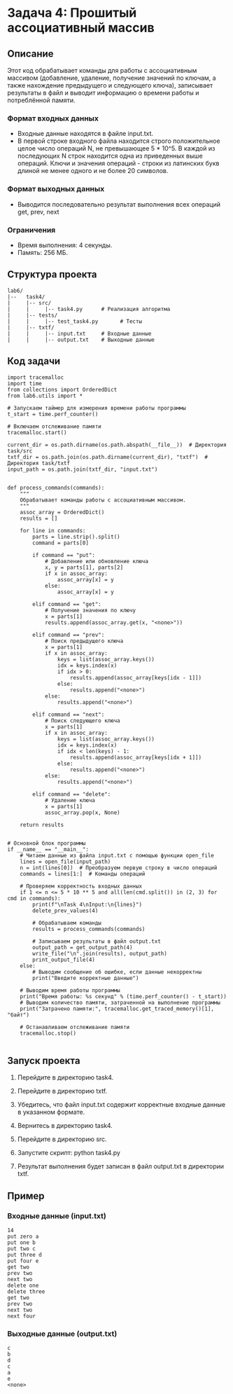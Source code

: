 # Задача 4: Прошитый ассоциативный массив

## Описание

Этот код обрабатывает команды для работы с ассоциативным массивом (добавление, удаление, получение значений по ключам, а также нахождение предыдущего и следующего ключа), записывает результаты в файл и выводит информацию о времени работы и потреблённой памяти.
### Формат входных данных
- Входные данные находятся в файле input.txt.
- В первой строке входного файла находится строго положительное целое число операций N, не превышающее
5 * 10^5. В каждой из последующих N строк находится одна из приведенных
выше операций. Ключи и значения операций - строки из латинских букв
длиной не менее одного и не более 20 символов.

### Формат выходных данных
- Выводится последовательно результат выполнения всех операций get, prev, next

### Ограничения
- Время выполнения: 4 секунды.
- Память: 256 МБ.

## Структура проекта
```
lab6/
|--   task4/
|     |-- src/
|     |     |-- task4.py      # Реализация алгоритма
|     |-- tests/
|     |     |-- test_task4.py       # Тесты
|     |-- txtf/
|     |     |-- input.txt     # Входные данные
|     |     |-- output.txt    # Выходные данные
```
## Код задачи
```
import tracemalloc
import time
from collections import OrderedDict
from lab6.utils import *

# Запускаем таймер для измерения времени работы программы
t_start = time.perf_counter()

# Включаем отслеживание памяти
tracemalloc.start()

current_dir = os.path.dirname(os.path.abspath(__file__))  # Директория task/src
txtf_dir = os.path.join(os.path.dirname(current_dir), "txtf")  # Директория task/txtf
input_path = os.path.join(txtf_dir, "input.txt")


def process_commands(commands):
    """
    Обрабатывает команды работы с ассоциативным массивом.
    """
    assoc_array = OrderedDict()
    results = []

    for line in commands:
        parts = line.strip().split()
        command = parts[0]

        if command == "put":
            # Добавление или обновление ключа
            x, y = parts[1], parts[2]
            if x in assoc_array:
                assoc_array[x] = y
            else:
                assoc_array[x] = y

        elif command == "get":
            # Получение значения по ключу
            x = parts[1]
            results.append(assoc_array.get(x, "<none>"))

        elif command == "prev":
            # Поиск предыдущего ключа
            x = parts[1]
            if x in assoc_array:
                keys = list(assoc_array.keys())
                idx = keys.index(x)
                if idx > 0:
                    results.append(assoc_array[keys[idx - 1]])
                else:
                    results.append("<none>")
            else:
                results.append("<none>")

        elif command == "next":
            # Поиск следующего ключа
            x = parts[1]
            if x in assoc_array:
                keys = list(assoc_array.keys())
                idx = keys.index(x)
                if idx < len(keys) - 1:
                    results.append(assoc_array[keys[idx + 1]])
                else:
                    results.append("<none>")
            else:
                results.append("<none>")

        elif command == "delete":
            # Удаление ключа
            x = parts[1]
            assoc_array.pop(x, None)

    return results


# Основной блок программы
if __name__ == "__main__":
    # Читаем данные из файла input.txt с помощью функции open_file
    lines = open_file(input_path)
    n = int(lines[0])  # Преобразуем первую строку в число операций
    commands = lines[1:]  # Команды операций

    # Проверяем корректность входных данных
    if 1 <= n <= 5 * 10 ** 5 and all(len(cmd.split()) in (2, 3) for cmd in commands):
        print(f"\nTask 4\nInput:\n{lines}")
        delete_prev_values(4)

        # Обрабатываем команды
        results = process_commands(commands)

        # Записываем результаты в файл output.txt
        output_path = get_output_path(4)
        write_file("\n".join(results), output_path)
        print_output_file(4)
    else:
        # Выводим сообщение об ошибке, если данные некорректны
        print("Введите корректные данные")

    # Выводим время работы программы
    print("Время работы: %s секунд" % (time.perf_counter() - t_start))
    # Выводим количество памяти, затраченной на выполнение программы
    print("Затрачено памяти:", tracemalloc.get_traced_memory()[1], "байт")

    # Останавливаем отслеживание памяти
    tracemalloc.stop()


```
## Запуск проекта

1. Перейдите в директорию task4.
2. Перейдите в директорию txtf.
3. Убедитесь, что файл input.txt содержит корректные входные данные в указанном формате.
4. Вернитесь в директорию task4.
5. Перейдите в директорию src.
6. Запустите скрипт:
      python task4.py
   
7. Результат выполнения будет записан в файл output.txt в директории txtf.

## Пример

### Входные данные (input.txt)
```
14
put zero a
put one b
put two c
put three d
put four e
get two
prev two
next two
delete one
delete three
get two
prev two
next two
next four
```


### Выходные данные (output.txt)
```
c
b
d
c
a
e
<none>
```

